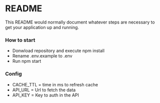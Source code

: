# README

This README would normally document whatever steps are necessary to get your application up and running.

### How to start

- Donwload repository and execute npm install
- Rename .env.example to .env
- Run npm start

### Config

- CACHE_TTL = time in ms to refresh cache
- API_URL = Url to fetch the data
- API_KEY = Key to auth in the API

